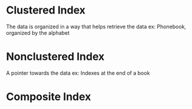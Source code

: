 # Clustered Index
The data is organized in a way that helps retrieve the data
ex: Phonebook, organized by the alphabet
# Nonclustered Index
A pointer towards the data
ex: Indexes at the end of a book
# Composite Index